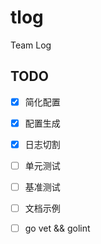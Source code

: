 # tlog

Team Log

## TODO

- [x] 简化配置
- [x] 配置生成
- [x] 日志切割
- [ ] 单元测试
- [ ] 基准测试
- [ ] 文档示例
- [ ] go vet && golint

